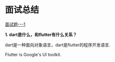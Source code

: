 # 面试总结

[面试题---1](https://www.jianshu.com/p/93821c12a825)

**1. dart是什么，和flutter有什么关系？**

dart是一种面向对象语言，dart是flutter的程序开发语言.

Flutter is Google's UI toolkit.

